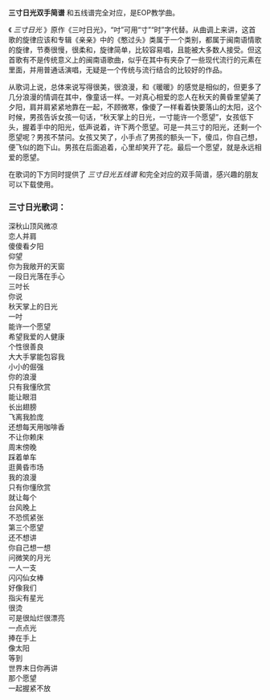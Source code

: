

**三寸日光双手简谱** 和五线谱完全对应，是EOP教学曲。

《 _三寸日光_
》原作《三吋日光》，“吋”可用“寸”“时”字代替。从曲调上来讲，这首歌的旋律应该和专辑《亲亲》中的《憨过头》类属于一个类别，都属于闽南语情歌的旋律，节奏很慢，很柔和，旋律简单，比较容易唱，且能被大多数人接受。但这首歌有不是传统意义上的闽南语歌曲，似乎在其中有夹杂了一些现代流行的元素在里面，并用普通话演唱，无疑是一个传统与流行结合的比较好的作品。

从歌词上说，总体来说写得很美，很浪漫，和《暖暖》的感觉是相似的，但更多了几分浪漫的情调在其中，像童话一样。一对真心相爱的恋人在秋天的黄昏里望美了夕阳，肩并肩紧紧地靠在一起，不顾微寒，像傻了一样看着快要落山的太阳，这个时候，男孩告诉女孩一句话，“秋天掌上的日光，一寸能许一个愿望”，女孩低下头，握着手中的阳光，低声说着，许下两个愿望。可是一共三寸的阳光，还剩一个愿望呢？男孩不禁问。女孩又笑了，小手点了男孩的额头一下，傻瓜，你自己想，便飞似的跑下山。男孩在后面追着，心里却笑开了花。最后一个愿望，就是永远相爱的愿望。

在歌词的下方同时提供了 _三寸日光五线谱_ 和完全对应的双手简谱，感兴趣的朋友可以下载使用。

### 三寸日光歌词：

深秋山顶风微凉  
恋人并肩  
傻傻看夕阳  
仰望  
你为我敞开的天窗  
一段日光落在手心  
三吋长  
你说  
秋天掌上的日光  
一吋  
能许一个愿望  
希望我爱的人健康  
个性很善良  
大大手掌能包容我  
小小的倔强  
你的浪漫  
只有我懂欣赏  
能让眼泪  
长出翅膀  
飞离我脸庞  
还想每天用咖啡香  
不让你赖床  
周末傍晚  
踩着单车  
逛黄昏市场  
我的浪漫  
只有你懂欣赏  
就让每个  
台风晚上  
不恐慌紧张  
第三个愿望  
还不想讲  
你自己想一想  
问微笑的月光  
一人一支  
闪闪仙女棒  
好像我们  
指尖有星光  
很烫  
可是很灿烂很漂亮  
一点点光  
捧在手上  
像太阳  
等到  
世界末日你再讲  
那个愿望  
一起握紧不放


